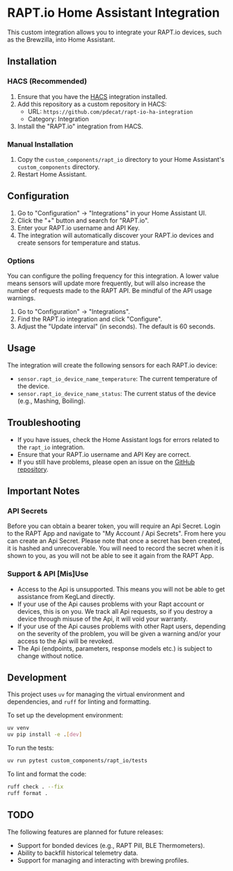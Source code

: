 # RAPT.io Home Assistant Integration

This custom integration allows you to integrate your RAPT.io devices, such as the Brewzilla, into Home Assistant.

## Installation

### HACS (Recommended)

1.  Ensure that you have the [HACS](https://hacs.xyz/) integration installed.
2.  Add this repository as a custom repository in HACS:
    *   URL: `https://github.com/pdecat/rapt-io-ha-integration`
    *   Category: Integration
3.  Install the "RAPT.io" integration from HACS.

### Manual Installation

1.  Copy the `custom_components/rapt_io` directory to your Home Assistant's `custom_components` directory.
2.  Restart Home Assistant.

## Configuration

1.  Go to "Configuration" -> "Integrations" in your Home Assistant UI.
2.  Click the "+" button and search for "RAPT.io".
3.  Enter your RAPT.io username and API Key.
4.  The integration will automatically discover your RAPT.io devices and create sensors for temperature and status.
### Options

You can configure the polling frequency for this integration. A lower value means sensors will update more frequently, but will also increase the number of requests made to the RAPT API. Be mindful of the API usage warnings.

1.  Go to "Configuration" -> "Integrations".
2.  Find the RAPT.io integration and click "Configure".
3.  Adjust the "Update interval" (in seconds). The default is 60 seconds.

## Usage

The integration will create the following sensors for each RAPT.io device:

*   `sensor.rapt_io_device_name_temperature`: The current temperature of the device.
*   `sensor.rapt_io_device_name_status`: The current status of the device (e.g., Mashing, Boiling).

## Troubleshooting

*   If you have issues, check the Home Assistant logs for errors related to the `rapt_io` integration.
*   Ensure that your RAPT.io username and API Key are correct.
*   If you still have problems, please open an issue on the [GitHub repository](https://github.com/pdecat/rapt-io-ha-integration/issues).

## Important Notes

### API Secrets

Before you can obtain a bearer token, you will require an Api Secret. Login to the RAPT App and navigate to "My Account / Api Secrets". From here you can create an Api Secret. Please note that once a secret has been created, it is hashed and unrecoverable. You will need to record the secret when it is shown to you, as you will not be able to see it again from the RAPT App.

### Support & API [Mis]Use

*   Access to the Api is unsupported. This means you will not be able to get assistance from KegLand directly.
*   If your use of the Api causes problems with your Rapt account or devices, this is on you. We track all Api requests, so if you destroy a device through misuse of the Api, it will void your warranty.
*   If your use of the Api causes problems with other Rapt users, depending on the severity of the problem, you will be given a warning and/or your access to the Api will be revoked.
*   The Api (endpoints, parameters, response models etc.) is subject to change without notice.

## Development

This project uses `uv` for managing the virtual environment and dependencies, and `ruff` for linting and formatting.

To set up the development environment:

```bash
uv venv
uv pip install -e .[dev]
```

To run the tests:

```bash
uv run pytest custom_components/rapt_io/tests
```

To lint and format the code:

```bash
ruff check . --fix
ruff format .
```


## TODO

The following features are planned for future releases:

*   Support for bonded devices (e.g., RAPT Pill, BLE Thermometers).
*   Ability to backfill historical telemetry data.
*   Support for managing and interacting with brewing profiles.
